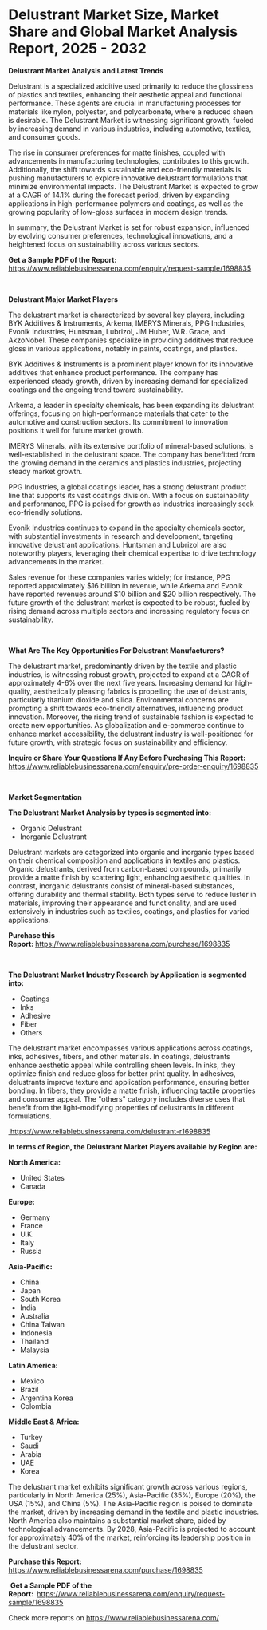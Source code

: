 <p><h1>Delustrant Market Size, Market Share and Global Market Analysis Report, 2025 - 2032</h1></p><p><strong>Delustrant Market Analysis and Latest Trends</strong></p>
<p><p>Delustrant is a specialized additive used primarily to reduce the glossiness of plastics and textiles, enhancing their aesthetic appeal and functional performance. These agents are crucial in manufacturing processes for materials like nylon, polyester, and polycarbonate, where a reduced sheen is desirable. The Delustrant Market is witnessing significant growth, fueled by increasing demand in various industries, including automotive, textiles, and consumer goods. </p><p>The rise in consumer preferences for matte finishes, coupled with advancements in manufacturing technologies, contributes to this growth. Additionally, the shift towards sustainable and eco-friendly materials is pushing manufacturers to explore innovative delustrant formulations that minimize environmental impacts. The Delustrant Market is expected to grow at a CAGR of 14.1% during the forecast period, driven by expanding applications in high-performance polymers and coatings, as well as the growing popularity of low-gloss surfaces in modern design trends. </p><p>In summary, the Delustrant Market is set for robust expansion, influenced by evolving consumer preferences, technological innovations, and a heightened focus on sustainability across various sectors.</p></p>
<p><strong>Get a Sample PDF of the Report:&nbsp;</strong> <a href="https://www.reliablebusinessarena.com/enquiry/request-sample/1698835?utm_campaign=1912&utm_medium=2&utm_source=Github&utm_content=ia&utm_term=09012025&utm_id=delustrant">https://www.reliablebusinessarena.com/enquiry/request-sample/1698835</a></p>
<p>&nbsp;</p>
<p><strong>Delustrant Major Market Players</strong></p>
<p><p>The delustrant market is characterized by several key players, including BYK Additives & Instruments, Arkema, IMERYS Minerals, PPG Industries, Evonik Industries, Huntsman, Lubrizol, JM Huber, W.R. Grace, and AkzoNobel. These companies specialize in providing additives that reduce gloss in various applications, notably in paints, coatings, and plastics.</p><p>BYK Additives & Instruments is a prominent player known for its innovative additives that enhance product performance. The company has experienced steady growth, driven by increasing demand for specialized coatings and the ongoing trend toward sustainability.</p><p>Arkema, a leader in specialty chemicals, has been expanding its delustrant offerings, focusing on high-performance materials that cater to the automotive and construction sectors. Its commitment to innovation positions it well for future market growth.</p><p>IMERYS Minerals, with its extensive portfolio of mineral-based solutions, is well-established in the delustrant space. The company has benefitted from the growing demand in the ceramics and plastics industries, projecting steady market growth.</p><p>PPG Industries, a global coatings leader, has a strong delustrant product line that supports its vast coatings division. With a focus on sustainability and performance, PPG is poised for growth as industries increasingly seek eco-friendly solutions.</p><p>Evonik Industries continues to expand in the specialty chemicals sector, with substantial investments in research and development, targeting innovative delustrant applications. Huntsman and Lubrizol are also noteworthy players, leveraging their chemical expertise to drive technology advancements in the market.</p><p>Sales revenue for these companies varies widely; for instance, PPG reported approximately $16 billion in revenue, while Arkema and Evonik have reported revenues around $10 billion and $20 billion respectively. The future growth of the delustrant market is expected to be robust, fueled by rising demand across multiple sectors and increasing regulatory focus on sustainability.</p></p>
<p>&nbsp;</p>
<p><strong>What Are The Key Opportunities For Delustrant Manufacturers?</strong></p>
<p><p>The delustrant market, predominantly driven by the textile and plastic industries, is witnessing robust growth, projected to expand at a CAGR of approximately 4-6% over the next five years. Increasing demand for high-quality, aesthetically pleasing fabrics is propelling the use of delustrants, particularly titanium dioxide and silica. Environmental concerns are prompting a shift towards eco-friendly alternatives, influencing product innovation. Moreover, the rising trend of sustainable fashion is expected to create new opportunities. As globalization and e-commerce continue to enhance market accessibility, the delustrant industry is well-positioned for future growth, with strategic focus on sustainability and efficiency.</p></p>
<p><strong>Inquire or Share Your Questions If Any Before Purchasing This Report:</strong> <a href="https://www.reliablebusinessarena.com/enquiry/pre-order-enquiry/1698835?utm_campaign=1912&utm_medium=2&utm_source=Github&utm_content=ia&utm_term=09012025&utm_id=delustrant">https://www.reliablebusinessarena.com/enquiry/pre-order-enquiry/1698835</a></p>
<p>&nbsp;</p>
<p><strong>Market Segmentation</strong></p>
<p><strong>The Delustrant Market Analysis by types is segmented into:</strong></p>
<p><ul><li>Organic Delustrant</li><li>Inorganic Delustrant</li></ul></p>
<p><p>Delustrant markets are categorized into organic and inorganic types based on their chemical composition and applications in textiles and plastics. Organic delustrants, derived from carbon-based compounds, primarily provide a matte finish by scattering light, enhancing aesthetic qualities. In contrast, inorganic delustrants consist of mineral-based substances, offering durability and thermal stability. Both types serve to reduce luster in materials, improving their appearance and functionality, and are used extensively in industries such as textiles, coatings, and plastics for varied applications.</p></p>
<p><strong>Purchase this Report:&nbsp;</strong><a href="https://www.reliablebusinessarena.com/purchase/1698835?utm_campaign=1912&utm_medium=2&utm_source=Github&utm_content=ia&utm_term=09012025&utm_id=delustrant">https://www.reliablebusinessarena.com/purchase/1698835</a></p>
<p>&nbsp;</p>
<p><strong>The Delustrant Market Industry Research by Application is segmented into:</strong></p>
<p><ul><li>Coatings</li><li>Inks</li><li>Adhesive</li><li>Fiber</li><li>Others</li></ul></p>
<p><p>The delustrant market encompasses various applications across coatings, inks, adhesives, fibers, and other materials. In coatings, delustrants enhance aesthetic appeal while controlling sheen levels. In inks, they optimize finish and reduce gloss for better print quality. In adhesives, delustrants improve texture and application performance, ensuring better bonding. In fibers, they provide a matte finish, influencing tactile properties and consumer appeal. The "others" category includes diverse uses that benefit from the light-modifying properties of delustrants in different formulations.</p></p>
<p><a href="https://www.reliablebusinessarena.com/delustrant-r1698835?utm_campaign=1912&utm_medium=2&utm_source=Github&utm_content=ia&utm_term=09012025&utm_id=delustrant">&nbsp;https://www.reliablebusinessarena.com/delustrant-r1698835</a></p>
<p><strong>In terms of Region, the Delustrant Market Players available by Region are:</strong></p>
<p>
    <p> <strong> North America: </strong>
        <ul>
            <li>United States</li>
            <li>Canada</li>
        </ul>
        </p> 
    <p> <strong> Europe: </strong>
        <ul>
            <li>Germany</li>
            <li>France</li>
            <li>U.K.</li>
            <li>Italy</li>
            <li>Russia</li>
        </ul>
        </p> 
    <p> <strong> Asia-Pacific: </strong>
        <ul>
            <li>China</li>
            <li>Japan</li>
            <li>South Korea</li>
            <li>India</li>
            <li>Australia</li>
            <li>China Taiwan</li>
            <li>Indonesia</li>
            <li>Thailand</li>
            <li>Malaysia</li>
        </ul>
        </p> 
    <p> <strong> Latin America: </strong>
        <ul>
            <li>Mexico</li>
            <li>Brazil</li>
            <li>Argentina Korea</li>
            <li>Colombia</li>
        </ul>
        </p> 
    <p> <strong> Middle East & Africa: </strong>
        <ul>
            <li>Turkey</li>
            <li>Saudi</li>
            <li>Arabia</li>
            <li>UAE</li>
            <li>Korea</li>
        </ul>
    </p>
    </p>
<p><p>The delustrant market exhibits significant growth across various regions, particularly in North America (25%), Asia-Pacific (35%), Europe (20%), the USA (15%), and China (5%). The Asia-Pacific region is poised to dominate the market, driven by increasing demand in the textile and plastic industries. North America also maintains a substantial market share, aided by technological advancements. By 2028, Asia-Pacific is projected to account for approximately 40% of the market, reinforcing its leadership position in the delustrant sector.</p></p>
<p><strong>Purchase this Report: </strong><a href="https://www.reliablebusinessarena.com/purchase/1698835?utm_campaign=1912&utm_medium=2&utm_source=Github&utm_content=ia&utm_term=09012025&utm_id=delustrant">https://www.reliablebusinessarena.com/purchase/1698835</a></p>
<p>&nbsp;<strong>Get a Sample PDF of the Report:&nbsp;&nbsp;</strong><a href="https://www.reliablebusinessarena.com/enquiry/request-sample/1698835?utm_campaign=1912&utm_medium=2&utm_source=Github&utm_content=ia&utm_term=09012025&utm_id=delustrant">https://www.reliablebusinessarena.com/enquiry/request-sample/1698835</a></p>
<p><strong></strong></p>
<p>Check more reports on <a href="https://www.reliablebusinessarena.com/?utm_campaign=1912&utm_medium=2&utm_source=Github&utm_content=ia&utm_term=09012025&utm_id=delustrant">https://www.reliablebusinessarena.com/</a></p>